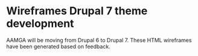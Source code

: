 # Wireframes Drupal 7 theme development

AAMGA will be moving from Drupal 6 to Drupal 7. These HTML wireframes have been generated based on feedback.
